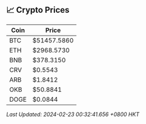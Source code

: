 ## 📈 Crypto Prices

| Coin | Price |
| ---- | ----- |
| BTC | $51457.5860 |
| ETH | $2968.5730 |
| BNB | $378.3150 |
| CRV | $0.5543 |
| ARB | $1.8412 |
| OKB | $50.8841 |
| DOGE | $0.0844 |

_Last Updated: 2024-02-23 00:32:41.656 +0800 HKT_